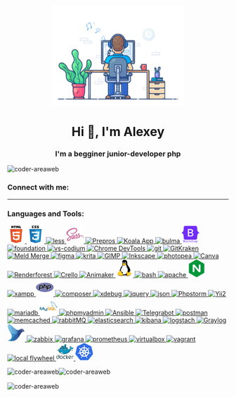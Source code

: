 <div align="center" width="50">

<img src="https://github.com/coder-areaweb/coder-areaweb/blob/main/dev-working.gif?raw=true" href="https://github.com/coder-areaweb" alt="Hack the planet"  width="60%"/><br> 

<h1 align="center">Hi 👋, I'm Alexey</h1>
<h3 align="center">I'm a begginer junior-developer php</h3>
<p align="left"> <img src="https://komarev.com/ghpvc/?username=coder-areaweb&label=Profile%20views&color=0e75b6&style=flat" alt="coder-areaweb" /> </p>


<h3 align="left">Connect with me:</h3>
<p align="left">

</p>
</div>
<hr></hr>
<h3 align="left">Languages and Tools:</h3>
<p align="left"> 
<a href="https://www.w3.org/html/" target="_blank" rel="noreferrer"> <img src="https://raw.githubusercontent.com/devicons/devicon/master/icons/html5/html5-original-wordmark.svg" alt="html5" width="40" height="40"/> </a> 
<a href="https://www.w3schools.com/css/" target="_blank" rel="noreferrer"> <img src="https://raw.githubusercontent.com/devicons/devicon/master/icons/css3/css3-original-wordmark.svg" alt="css3" width="40" height="40"/> </a>
<a href="https://lesscss.org/" target="_blank" rel="noreferrer"> <img src="https://www.svgrepo.com/show/373733/less.svg" alt="less" width="40" height="40"/> </a>
<a href="https://sass-lang.com/" target="_blank" rel="noreferrer"> <img src="https://raw.githubusercontent.com/devicons/devicon/master/icons/sass/sass-original.svg" alt="sass" width="40" height="40"/> </a> 
<a href="https://prepros.io/" target="_blank" rel="noreferrer"> <img src="https://www.nesabamedia.com/wp-content/uploads/2021/06/Prepros-Logo-1.png" alt="Prepros" width="40" height="40"/> </a>
<a href="http://koala-app.com/" target="_blank" rel="noreferrer"> <img src="https://www.svgrepo.com/show/406027/koala.svg" alt="Koala App" width="40" height="40"/> </a>
<a href="https://bulma.io/" target="_blank" rel="noreferrer"> <img src="https://raw.githubusercontent.com/gilbarbara/logos/804dc257b59e144eaca5bc6ffd16949752c6f789/logos/bulma.svg" alt="bulma" width="40" height="40"/> </a> 
<a href="https://getbootstrap.com/" target="_blank" rel="noreferrer"> <img src="https://raw.githubusercontent.com/devicons/devicon/master/icons/bootstrap/bootstrap-plain-wordmark.svg" alt="bootstrap" width="40" height="40"/> </a> 
<a href="https://get.foundation/index.html/" target="_blank" rel="noreferrer"> <img src="https://www.svgrepo.com/show/353761/foundation.svg" alt="foundation" width="40" height="40"/> </a> 
<a href="https://vscodium.com/" target="_blank" rel="noreferrer"> <img src="https://www.svgrepo.com/show/452129/vs-code.svg" alt="vs-codium" width="40" height="40"/> </a>
<a href="https://vscodium.com/" target="_blank" rel="noreferrer"> <img src="https://www.svgrepo.com/show/378785/chrome-dev.svg" alt="Chrome DevTools" width="40" height="40"/> </a>
<a href="https://git-scm.com/" target="_blank" rel="noreferrer"> <img src="https://www.vectorlogo.zone/logos/git-scm/git-scm-icon.svg" alt="git" width="40" height="40"/> </a> 
<a href="https://www.gitkraken.com/" target="_blank" rel="noreferrer"> <img src="https://www.svgrepo.com/show/353784/gitkraken.svg" alt="GitKraken" width="40" height="40"/> </a> 
<a href="https://meldmerge.org/" target="_blank" rel="noreferrer"> <img src="https://upload.wikimedia.org/wikipedia/commons/thumb/e/ea/Meld_Logo.svg/2048px-Meld_Logo.svg.png" alt="Meld Merge" width="40" height="40"/> </a> 
<a href="https://www.figma.com/" target="_blank" rel="noreferrer"> <img src="https://www.vectorlogo.zone/logos/figma/figma-icon.svg" alt="figma" width="40" height="40"/> </a>
<a href="https://krita.org/en/" target="_blank" rel="noreferrer"> <img src="https://www.svgrepo.com/show/341976/krita.svg" alt="krita" width="40" height="40"/> </a> 
<a href="https://www.gimp.org/" target="_blank" rel="noreferrer"> <img src="https://www.svgrepo.com/show/366177/gimp.svg" alt="GIMP" width="40" height="40"/> </a> 
<a href="https://inkscape.org/ru/" target="_blank" rel="noreferrer"> <img src="https://www.svgrepo.com/show/341929/inkscape.svg" alt="Inkscape" width="40" height="40"/> </a> 
<a href="https://www.photopea.com/" target="_blank" rel="noreferrer"> <img src="https://upload.wikimedia.org/wikipedia/commons/thumb/e/e6/Photopea_logo.svg/1200px-Photopea_logo.svg.png" alt="photopea" width="40" height="40"/> </a>
<a href="https://www.canva.com/ru_ru/" target="_blank" rel="noreferrer"> <img src="https://uxwing.com/wp-content/themes/uxwing/download/brands-and-social-media/canva-icon.png" alt="Canva" width="40" height="40"/> </a>
<a href="https://www.renderforest.com/#Videos" target="_blank" rel="noreferrer"> <img src="https://seekvectorlogo.com/wp-content/uploads/2019/11/renderforest-vector-logo-small.png" alt="Renderforest" width="40" height="40"/> </a>
<a href="https://create.vista.com/" target="_blank" rel="noreferrer"> <img src="https://www.leptidigital.fr/logiciels/wp-content/uploads/2023/04/logo-crello-1.jpg" alt="Crello" width="40" height="40"/> </a>
<a href="https://www.animaker.ru/" target="_blank" rel="noreferrer"> <img src="https://www.pikpng.com/pngl/b/450-4505290_animaker-animaker-logo-clipart.png" alt="Animaker" width="40" height="40"/> </a>
<a href="https://www.linux.org/" target="_blank" rel="noreferrer"> <img src="https://raw.githubusercontent.com/devicons/devicon/master/icons/linux/linux-original.svg" alt="linux" width="40" height="40"/> </a>
<a href="https://www.gnu.org/software/bash/" target="_blank" rel="noreferrer"> <img src="https://www.vectorlogo.zone/logos/gnu_bash/gnu_bash-icon.svg" alt="bash" width="40" height="40"/> </a>  
<a href="https://httpd.apache.org/" target="_blank" rel="noreferrer"> <img src="https://www.svgrepo.com/show/353400/apache.svg" alt="apache" width="40" height="40"/> </a>
<a href="https://www.nginx.com/" target="_blank" rel="noreferrer"> <img src="https://raw.githubusercontent.com/devicons/devicon/master/icons/nginx/nginx-original.svg" alt="nginx" width="40" height="40"/> </a>
<a href="https://www.apachefriends.org/ru/index.html/" target="_blank" rel="noreferrer"> <img src="https://www.svgrepo.com/show/354575/xampp.svg" alt="xampp" width="40" height="40"/> </a>
<a href="https://www.php.net/" target="_blank" rel="noreferrer"> <img src="https://raw.githubusercontent.com/devicons/devicon/master/icons/php/php-original.svg" alt="php" width="40" height="40"/> </a> 
<a href="https://getcomposer.org/" target="_blank" rel="noreferrer"> <img src="https://www.svgrepo.com/show/373521/composer.svg" alt="composer" width="40" height="40"/> </a>
<a href="https://xdebug.org/" target="_blank" rel="noreferrer"> <img src="https://upload.wikimedia.org/wikipedia/commons/thumb/c/c3/Xdebug_Logo.svg/351px-Xdebug_Logo.svg.png" alt="xdebug" width="40" height="40"/> </a>
<a href="https://jquery.com/" target="_blank" rel="noreferrer"> <img src="https://www.svgrepo.com/show/452242/jquery.svg" alt="jquery" width="40" height="40"/> </a>
<a href="https://www.json.org/json-en.html/" target="_blank" rel="noreferrer"> <img src="https://www.svgrepo.com/show/353943/json.svg" alt="json" width="40" height="40"/> </a>
<a href="https://www.jetbrains.com/ru-ru/phpstorm/" target="_blank" rel="noreferrer"> <img src="https://www.svgrepo.com/show/452239/jb-phpstorm.svg" alt="Phpstorm" width="40" height="40"/> </a>
<a href="https://www.yiiframework.com/" target="_blank" rel="noreferrer"> <img src="https://www.svgrepo.com/show/354591/yii.svg" alt="Yii2" width="40" height="40"/> </a>
<a href="https://mariadb.org/" target="_blank" rel="noreferrer"> <img src="https://www.vectorlogo.zone/logos/mariadb/mariadb-icon.svg" alt="mariadb" width="40" height="40"/> </a> 
<a href="https://www.mysql.com/" target="_blank" rel="noreferrer"> <img src="https://raw.githubusercontent.com/devicons/devicon/master/icons/mysql/mysql-original-wordmark.svg" alt="mysql" width="40" height="40"/> </a> 
<a href="https://www.phpmyadmin.net/" target="_blank" rel="noreferrer"> <img src="https://www.svgrepo.com/show/473751/phpmyadmin.svg" alt="phpmyadmin" width="40" height="40"/> </a>
<a href="https://www.ansible.com/" target="_blank" rel="noreferrer"> <img src="https://www.svgrepo.com/show/353399/ansible.svg" alt="Ansible" width="40" height="40"/> </a>
<a href="https://core.telegram.org/bots/api/" target="_blank" rel="noreferrer"> <img src="https://botcreators.ru/blog/wp-content/uploads/2019/09/botfather_past25.ru_-optimized.png" alt="Telegrabot" width="40" height="40"/> </a>
<a href="https://postman.com/" target="_blank" rel="noreferrer"> <img src="https://www.vectorlogo.zone/logos/getpostman/getpostman-icon.svg" alt="postman" width="40" height="40"/> </a> 
<a href="https://memcached.org/" target="_blank" rel="noreferrer"> <img src="https://www.svgrepo.com/show/354056/memcached.svg" alt="memcached" width="40" height="40"/> </a> 
<a href="https://www.rabbitmq.com" target="_blank" rel="noreferrer"> <img src="https://www.vectorlogo.zone/logos/rabbitmq/rabbitmq-icon.svg" alt="rabbitMQ" width="40" height="40"/> </a> 
<a href="https://www.elastic.co" target="_blank" rel="noreferrer"> <img src="https://www.vectorlogo.zone/logos/elastic/elastic-icon.svg" alt="elasticsearch" width="40" height="40"/> </a> 
<a href="https://www.elastic.co/kibana" target="_blank" rel="noreferrer"> <img src="https://www.vectorlogo.zone/logos/elasticco_kibana/elasticco_kibana-icon.svg" alt="kibana" width="40" height="40"/> </a>  
<a href="https://www.elastic.co/logstash" target="_blank" rel="noreferrer"> <img src="https://www.svgrepo.com/show/354010/logstash.svg" alt="logstach" width="40" height="40"/> </a> 
<a href="https://graylog.org/" target="_blank" rel="noreferrer"> <img src="https://www.svgrepo.com/show/330585/graylog.svg" alt="Graylog" width="40" height="40"/> </a>
<a href="https://www.fluentd.org/" target="_blank" rel="noreferrer"> <img src="https://raw.githubusercontent.com/cncf/artwork/9870640f123303a355611065195c43ac3f27aa19/projects/fluentd/icon/color/fluentd-icon-color.svg" alt="fluentd" width="40" height="40"/> </a>
<a href="https://www.zabbix.com/ru" target="_blank" rel="noreferrer"> <img src="https://assets.zabbix.com/img/logo/zabbix_logo_identity.svg" alt="zabbix" width="40" height="40"/> </a>
<a href="https://grafana.com/" target="_blank" rel="noreferrer"> <img src="https://www.vectorlogo.zone/logos/grafana/grafana-icon.svg" alt="grafana" width="40" height="40"/> </a> 
<a href="https://prometheus.io/" target="_blank" rel="noreferrer"> <img src="https://www.svgrepo.com/show/354219/prometheus.svg" alt="prometheus" width="40" height="40"/> </a> 
<a href="https://www.virtualbox.org/" target="_blank" rel="noreferrer"> <img src="https://icons.veryicon.com/png/System/Flatwoken/Apps%20virtualbox%20B.png" alt="virtualbox" width="40" height="40"/> </a> 
<a href="https://www.vagrantup.com/" target="_blank" rel="noreferrer"> <img src="https://www.vectorlogo.zone/logos/vagrantup/vagrantup-icon.svg" alt="vagrant" width="40" height="40"/> </a>
<a href="https://localwp.com/" target="_blank" rel="noreferrer"> <img src="https://2fasvg.github.io/assets/img/logo/localwp.com/localwp.com.svg" alt="local flywheel" width="40" height="40"/> </a>
<a href="https://www.docker.com/" target="_blank" rel="noreferrer"> <img src="https://raw.githubusercontent.com/devicons/devicon/master/icons/docker/docker-original-wordmark.svg" alt="docker" width="40" height="40"/> </a> 
<a href="https://kubernetes.io/" target="_blank" rel="noreferrer"> <img src="https://raw.githubusercontent.com/github/explore/01ea2a586e5da744792d0ccfce2f68b861f29301/topics/kubernetes/kubernetes.png" alt="kubernetes" width="40" height="40"/> </a> </p>

<p><img align="left" src="https://github-readme-stats.vercel.app/api/top-langs?username=coder-areaweb&show_icons=true&theme=chartreuse-dark&locale=en&layout=compact" alt="coder-areaweb" /></p>

<p>&nbsp;<img align="left" src="https://github-readme-stats.vercel.app/api/pin/?username=coder-areaweb&repo=coder-areaweb&theme=chartreuse-dark&locale=en" alt="coder-areaweb" /></p>

<p><img align="center" src="https://github-readme-streak-stats.herokuapp.com/?user=coder-areaweb" alt="coder-areaweb" /></p>

